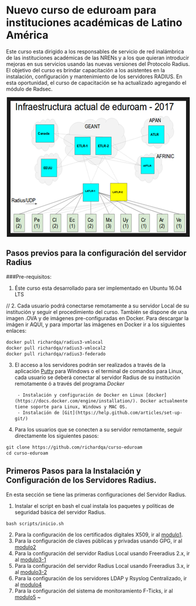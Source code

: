 # Nuevo curso de **eduroam** para instituciones académicas de Latino América

Este curso esta dirigido a los responsables de servicio de red inalámbrica de las instituciones académicas de las NRENs y a los que quieran introducir mejoras en sus servicios usando las nuevas versiones del Protocolo Radius. El objetivo del curso es brindar capacitación a los asistentes en la instalación, configuración y mantenimiento de los servidores RADIUS. En esta oportunidad, el curso de capacitación se ha actualizado agregando el módulo de Radsec.

<a href="http://www.youtube.com/watch?feature=player_embedded&v=qk9aljqu20A
" target="_blank"><p align="center"><img src="https://github.com/richardqa/curso-eduroam/blob/master/imagenes/eduroam1.png" alt="IMAGE ALT TEXT HERE" width="480" height="360" border="10" /></p></a>

## Pasos previos para la configuración del servidor Radius

###Pre-requisitos:

1. Éste curso esta desarrollado para ser implementado en Ubuntu 16.04 LTS

// 2.	Cada usuario podrá conectarse remotamente a su servidor Local de su institución y seguir el procedimiento del curso. También se dispone de una imagen .OVA y de imágenes pre-configuradas en Docker. Para descargar la imágen ir AQUI, y para importar las imágenes en Docker ir a los siguientes enlaces:

 ```
docker pull richardqa/radius3-vmlocal
docker pull richardqa/radius3-vmlocal2
docker pull richardqa/radius3-federado

 ```

3. El acceso a los servidores podrán ser realizados a través de la aplicación [Putty](http://www.putty.org/) para Windows o el terminal de comandos para Linux, cada usuario se deberá conectar al servidor Radius de su institución remotamente ó a través del programa *Docker*

        - Instalación y configuración de Docker en Linux [docker](https://docs.docker.com/engine/installation/). Docker actualmente tiene soporte para Linux, Windows y MAC OS.
        - Instalación de [Git](https://help.github.com/articles/set-up-git/)

4. Para los usuarios que se conecten a su servidor remotamente, seguir directamente los siguientes pasos:

 ```
git clone https://github.com/richardqa/curso-eduroam
cd curso-eduroam
 ```
## Primeros Pasos para la Instalación y Configuración de los Servidores Radius. 

En esta sección se tiene las primeras configuraciones del Servidor Radius.

1. Instalar el script en bash el cual instala los paquetes y políticas de seguridad básica del servidor Radius.

 ```
bash scripts/inicio.sh
 ```
2. Para la configuración de los certificados digitales X509, ir al [modulo1](https://github.com/richardqa/curso-eduroam/blob/master/modulos/Configura-Certs.md).
3. Para la configuración de claves públicas y privadas usando GPG, ir al [modulo2](https://github.com/richardqa/curso-eduroam/blob/master/modulos/Configura-GPG.md)
4. Para la configuración del servidor Radius Local usando Freeradius 2.x, ir al [modulo3-1](https://github.com/richardqa/curso-eduroam/blob/master/modulos/Freeradius2.x/README.md)
5. Para la configuración del servidor Radius Local usando Freeradius 3.x, ir al [modulo3-2](https://github.com/richardqa/curso-eduroam/blob/master/modulos/Freeradius3.x/README.md)
5. Para la configuración de los servidores LDAP y Rsyslog Centralizado, ir al [modulo4](https://github.com/richardqa/curso-eduroam/blob/master/modulos/Configura-LDAP-LOG.md)
6. Para la configuración del sistema de monitoramiento F-Ticks, ir al [modulo5](https://github.com/richardqa/curso-eduroam/blob/master/modulos/F-ticks.md)
~                                                                                                                                                             
